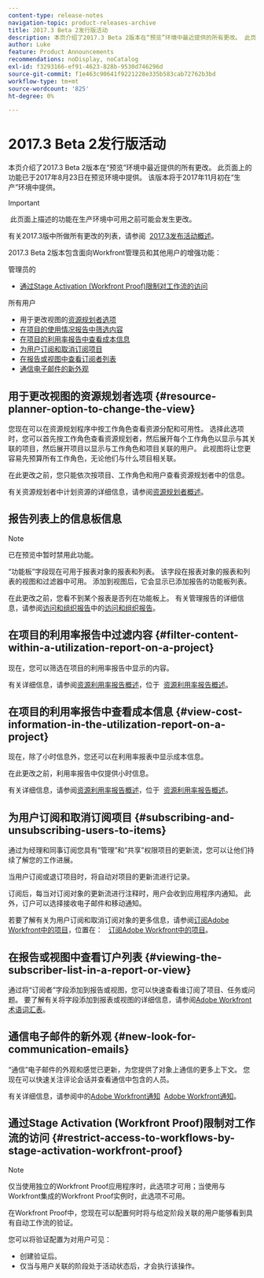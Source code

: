 ```yaml
---
content-type: release-notes
navigation-topic: product-releases-archive
title: 2017.3 Beta 2发行版活动
description: 本页介绍了2017.3 Beta 2版本在“预览”环境中最近提供的所有更改。 此页面上的功能已于2017年8月23日在预览环境中提供。 该版本将于2017年11月初在“生产”环境中提供。
author: Luke
feature: Product Announcements
recommendations: noDisplay, noCatalog
exl-id: f3293166-ef91-4623-828b-9530d746296d
source-git-commit: f1e463c90641f9221228e335b583cab72762b3bd
workflow-type: tm+mt
source-wordcount: '825'
ht-degree: 0%

---
```


# 2017.3 Beta 2发行版活动

本页介绍了2017.3 Beta 2版本在“预览”环境中最近提供的所有更改。 此页面上的功能已于2017年8月23日在预览环境中提供。 该版本将于2017年11月初在“生产”环境中提供。

>[!IMPORTANT]
>
> 此页面上描述的功能在生产环境中可用之前可能会发生更改。

有关2017.3版中所做所有更改的列表，请参阅  [2017.3发布活动概述](../../../../product-announcements/product-releases/quarterly-release-archive/2017.3-release-activity/2017-3-release-activity-overview.md)。

2017.3 Beta 2版本包含面向Workfront管理员和其他用户的增强功能：

管理员的&#x200B;**&#x200B;**

* [通过Stage Activation (Workfront Proof)限制对工作流的访问](#restrict-access-to-workflows-by-stage-activation-workfront-proof)

所有用户&#x200B;**&#x200B;**

* 用于更改视图的[资源规划者选项](#resource-planner-option-to-change-the-view)
* [在项目的使用情况报告中筛选内容](#filter-content-within-a-utilization-report-on-a-project)
* [在项目的利用率报告中查看成本信息](#view-cost-information-in-the-utilization-report-on-a-project)
* [为用户订阅和取消订阅项目](#subscribing-and-unsubscribing-users-to-items)
* [在报告或视图中查看订阅者列表](#viewing-the-subscriber-list-in-a-report-or-view)
* [通信电子邮件的新外观](#new-look-for-communication-emails)

## 用于更改视图的资源规划者选项 {#resource-planner-option-to-change-the-view}

您现在可以在资源规划程序中按工作角色查看资源分配和可用性。 选择此选项时，您可以首先按工作角色查看资源规划者，然后展开每个工作角色以显示与其关联的项目，然后展开项目以显示与工作角色和项目关联的用户。 此视图将让您更容易先预算所有工作角色，无论他们与什么项目相关联。

在此更改之前，您只能依次按项目、工作角色和用户查看资源规划者中的信息。

有关资源规划者中计划资源的详细信息，请参阅[资源规划者概述](../../../../resource-mgmt/resource-planning/get-started-resource-planner.md)。

## 报告列表上的信息板信息

>[!NOTE]
>
>已在预览中暂时禁用此功能。

“功能板”字段现在可用于报表对象的报表和列表。 该字段在报表对象的报表和列表的视图和过滤器中可用。 添加到视图后，它会显示已添加报告的功能板列表。

在此更改之前，您看不到某个报表是否列在功能板上。 有关管理报告的详细信息，请参阅[访问和组织报告](../../../../reports-and-dashboards/reports/report-usage/access-organize-reports.md)中的[访问和组织报告](../../../../reports-and-dashboards/reports/report-usage/access-organize-reports.md)。

## 在项目的利用率报告中过滤内容 {#filter-content-within-a-utilization-report-on-a-project}

现在，您可以筛选在项目的利用率报告中显示的内容。

有关详细信息，请参阅[资源利用率报告概述](../../../../reports-and-dashboards/reports/using-built-in-reports/resource-utilization-report.md)，位于  [资源利用率报告概述](../../../../reports-and-dashboards/reports/using-built-in-reports/resource-utilization-report.md)。

## 在项目的利用率报告中查看成本信息 {#view-cost-information-in-the-utilization-report-on-a-project}

现在，除了小时信息外，您还可以在利用率报表中显示成本信息。

在此更改之前，利用率报告中仅提供小时信息。

有关详细信息，请参阅[资源利用率报告概述](../../../../reports-and-dashboards/reports/using-built-in-reports/resource-utilization-report.md)，位于  [资源利用率报告概述](../../../../reports-and-dashboards/reports/using-built-in-reports/resource-utilization-report.md)。

## 为用户订阅和取消订阅项目 {#subscribing-and-unsubscribing-users-to-items}

通过为经理和同事订阅您具有“管理”和“共享”权限项目的更新流，您可以让他们持续了解您的工作进展。

当用户订阅或退订项目时，将自动对项目的更新流进行记录。

订阅后，每当对订阅对象的更新流进行注释时，用户会收到应用程序内通知。 此外，订户可以选择接收电子邮件和移动通知。

若要了解有关为用户订阅和取消订阅对象的更多信息，请参阅[订阅Adobe Workfront中的项目](../../../../workfront-basics/using-notifications/subscribe-to-items-in-workfront.md)，位置在：   [订阅Adobe Workfront中的项目](../../../../workfront-basics/using-notifications/subscribe-to-items-in-workfront.md)。

## 在报告或视图中查看订户列表 {#viewing-the-subscriber-list-in-a-report-or-view}

通过将“订阅者”字段添加到报告或视图，您可以快速查看谁订阅了项目、任务或问题。 要了解有关将字段添加到报表或视图的详细信息，请参阅[Adobe Workfront术语词汇表](../../../../workfront-basics/navigate-workfront/workfront-navigation/workfront-terminology-glossary.md)。

## 通信电子邮件的新外观 {#new-look-for-communication-emails}

“通信”电子邮件的外观和感觉已更新，为您提供了对象上通信的更多上下文。 您现在可以快速关注评论会话并查看通信中包含的人员。

有关详细信息，请参阅中的[Adobe Workfront通知](../../../../workfront-basics/using-notifications/wf-notifications.md)  [Adobe Workfront通知](../../../../workfront-basics/using-notifications/wf-notifications.md)。

## 通过Stage Activation (Workfront Proof)限制对工作流的访问 {#restrict-access-to-workflows-by-stage-activation-workfront-proof}

>[!NOTE]
>
>仅当使用独立的Workfront Proof应用程序时，此选项才可用；当使用与Workfront集成的Workfront Proof实例时，此选项不可用。

在Workfront Proof中，您现在可以配置何时将与给定阶段关联的用户能够看到具有自动工作流的验证。

您可以将验证配置为对用户可见：

* 创建验证后。
* 仅当与用户关联的阶段处于活动状态后，才会执行该操作。 
